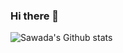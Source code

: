 ### Hi there 👋

![Sawada's Github stats](https://github-readme-stats.vercel.app/api?username=TsunayoshiSawada&show_icons=true&theme=tokyonight)

